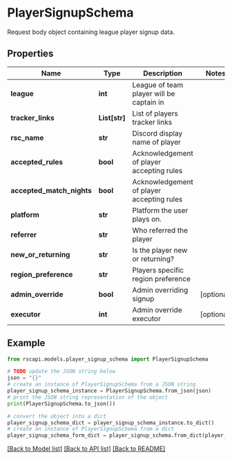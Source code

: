 # PlayerSignupSchema

Request body object containing league player signup data.

## Properties

Name | Type | Description | Notes
------------ | ------------- | ------------- | -------------
**league** | **int** | League of team player will be captain in | 
**tracker_links** | **List[str]** | List of players tracker links | 
**rsc_name** | **str** | Discord display name of player | 
**accepted_rules** | **bool** | Acknowledgement of player accepting rules | 
**accepted_match_nights** | **bool** | Acknowledgement of player accepting rules | 
**platform** | **str** | Platform the user plays on. | 
**referrer** | **str** | Who referred the player | 
**new_or_returning** | **str** | Is the player new or returning? | 
**region_preference** | **str** | Players specific region preference | 
**admin_override** | **bool** | Admin overriding signup | [optional] 
**executor** | **int** | Admin override executor | [optional] 

## Example

```python
from rscapi.models.player_signup_schema import PlayerSignupSchema

# TODO update the JSON string below
json = "{}"
# create an instance of PlayerSignupSchema from a JSON string
player_signup_schema_instance = PlayerSignupSchema.from_json(json)
# print the JSON string representation of the object
print(PlayerSignupSchema.to_json())

# convert the object into a dict
player_signup_schema_dict = player_signup_schema_instance.to_dict()
# create an instance of PlayerSignupSchema from a dict
player_signup_schema_form_dict = player_signup_schema.from_dict(player_signup_schema_dict)
```
[[Back to Model list]](../README.md#documentation-for-models) [[Back to API list]](../README.md#documentation-for-api-endpoints) [[Back to README]](../README.md)


